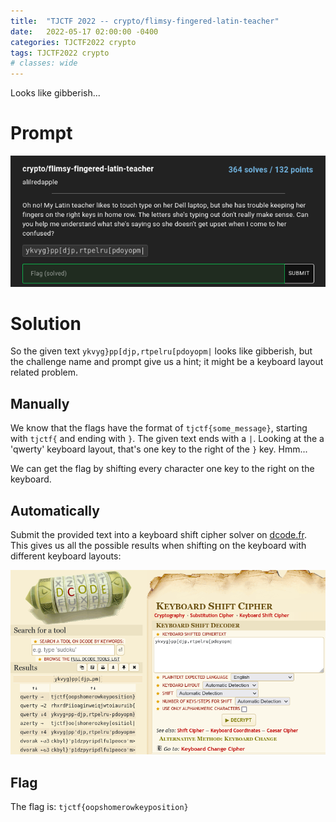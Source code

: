 ```yaml
---
title:  "TJCTF 2022 -- crypto/flimsy-fingered-latin-teacher"
date:   2022-05-17 02:00:00 -0400
categories: TJCTF2022 crypto
tags: TJCTF2022 crypto
# classes: wide
---
```

Looks like gibberish...

# Prompt
![Challenge Prompt][img-prompt]

# Solution
So the given text `ykvyg}pp[djp,rtpelru[pdoyopm|` looks like gibberish, but the challenge name and prompt give us a hint; it might be a keyboard layout related problem.

## Manually
We know that the flags have the format of `tjctf{some_message}`, starting with `tjctf{` and ending with `}`. The given text ends with a `|`. Looking at the a 'qwerty' keyboard layout, that's one key to the right of the `}` key. Hmm...

We can get the flag by shifting every character one key to the right on the keyboard.

## Automatically
Submit the provided text into a keyboard shift cipher solver on [dcode.fr][dcode]. This gives us all the possible results when shifting on the keyboard with different keyboard layouts:

![DCODE.fr output][img-dcode-output]

## Flag
The flag is: `tjctf{oopshomerowkeyposition}`

[img-prompt]: /assets/img/tjctf2022/flimsy-fingered-latin-teacher/0-prompt.png
[dcode]: https://www.dcode.fr/keyboard-shift-cipher
[img-dcode-output]: /assets/img/tjctf2022/flimsy-fingered-latin-teacher/1-dcode-output.png
